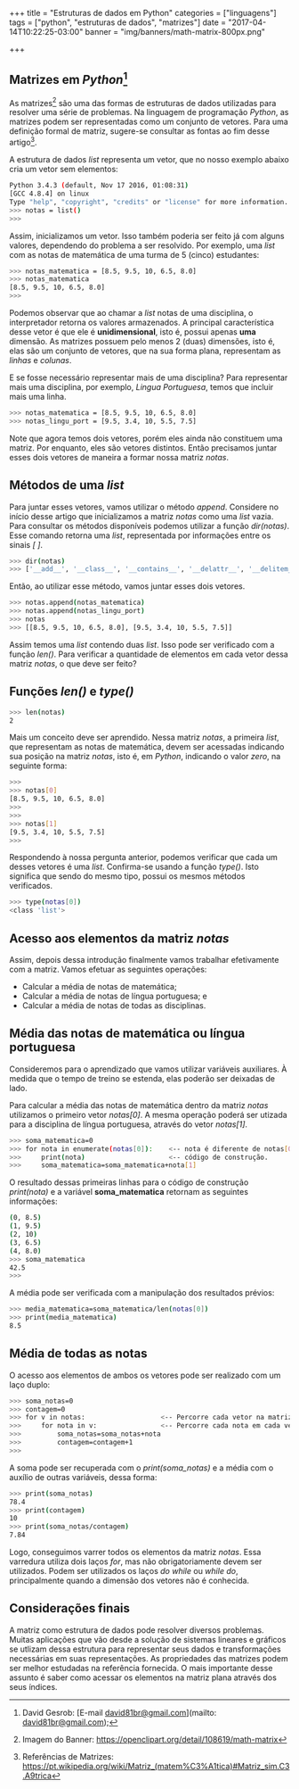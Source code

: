+++
title = "Estruturas de dados em Python"
categories = ["linguagens"]
tags = ["python", "estruturas de dados", "matrizes"]
date = "2017-04-14T10:22:25-03:00"
banner = "img/banners/math-matrix-800px.png"

+++

## Matrizes em _Python_[^fa]

As matrizes[^f1] são uma das formas de estruturas de dados utilizadas para resolver uma série de problemas. Na linguagem de programação _Python_, as matrizes podem ser representadas como um conjunto de vetores. Para uma definição formal de matriz, sugere-se consultar as fontas ao fim desse artigo[^ff].

A estrutura de dados _list_ representa um vetor, que no nosso exemplo abaixo cria um vetor sem elementos:

```sh
Python 3.4.3 (default, Nov 17 2016, 01:08:31)
[GCC 4.8.4] on linux
Type "help", "copyright", "credits" or "license" for more information.
>>> notas = list()
>>>
```

Assim, inicializamos um vetor. Isso também poderia ser feito já com alguns valores, dependendo do problema a ser resolvido. Por exemplo, uma _list_ com as notas de matemática de uma turma de 5 (cinco) estudantes:

```sh
>>> notas_matematica = [8.5, 9.5, 10, 6.5, 8.0]
>>> notas_matematica
[8.5, 9.5, 10, 6.5, 8.0]
>>>
```

Podemos observar que ao chamar a _list_ notas de uma disciplina, o interpretador retorna os valores armazenados. A principal característica desse vetor é que ele é **unidimensional**, isto é, possui apenas **uma** dimensão. As matrizes possuem pelo menos 2 (duas) dimensões, isto é, elas são um conjunto de vetores, que na sua forma plana, representam as _linhas_ e _colunas_.

E se fosse necessário representar mais de uma disciplina? Para representar mais uma disciplina, por exemplo, _Lingua Portuguesa_, temos que incluir mais uma linha.

```sh
>>> notas_matematica = [8.5, 9.5, 10, 6.5, 8.0]
>>> notas_lingu_port = [9.5, 3.4, 10, 5.5, 7.5]
```

Note que agora temos dois vetores, porém eles ainda não constituem uma matriz. Por enquanto, eles são vetores distintos. Então precisamos juntar esses dois vetores de maneira a formar nossa matriz _notas_.

## Métodos de uma _list_

Para juntar esses vetores, vamos utilizar o método _append_. Considere no início desse artigo que inicializamos a matriz _notas_ como uma _list_ vazia. Para consultar os métodos disponíveis podemos utilizar a função _dir(notas)_. Esse comando retorna uma _list_, representada por informações entre os sinais _[ ]_.

```sh
>>> dir(notas)
>>> ['__add__', '__class__', '__contains__', '__delattr__', '__delitem__', '__delslice__', '__doc__', '__eq__', '__format__', '__ge__', '__getattribute__', '__getitem__', '__getslice__', '__gt__', '__hash__', '__iadd__', '__imul__', '__init__', '__iter__', '__le__', '__len__', '__lt__', '__mul__', '__ne__', '__new__', '__reduce__', '__reduce_ex__', '__repr__', '__reversed__', '__rmul__', '__setattr__', '__setitem__', '__setslice__', '__sizeof__', '__str__', '__subclasshook__', 'append', 'count', 'extend', 'index', 'insert', 'pop', 'remove', 'reverse', 'sort']
```
Então, ao utilizar esse método, vamos juntar esses dois vetores.
```sh
>>> notas.append(notas_matematica)
>>> notas.append(notas_lingu_port)
>>> notas
>>> [[8.5, 9.5, 10, 6.5, 8.0], [9.5, 3.4, 10, 5.5, 7.5]]
```

Assim temos uma _list_ contendo duas _list_. Isso pode ser verificado com a função _len()_. Para verificar a quantidade de elementos em cada vetor dessa matriz _notas_, o que deve ser feito?

## Funções _len()_ e _type()_

```sh
>>> len(notas)
2
```

Mais um conceito deve ser aprendido. Nessa matriz _notas_, a primeira _list_, que representam as notas de matemática,  devem ser acessadas indicando sua posição na matriz _notas_, isto é, em _Python_, indicando o valor _zero_, na seguinte forma:

```sh
>>>
>>> notas[0]
[8.5, 9.5, 10, 6.5, 8.0]
>>>
>>>
>>> notas[1]
[9.5, 3.4, 10, 5.5, 7.5]
>>>
```
Respondendo à nossa pergunta anterior, podemos verificar que cada um desses vetores é uma _list_. Confirma-se usando a função _type()_. Isto significa que sendo do mesmo tipo, possui os mesmos métodos verificados.

```sh
>>> type(notas[0])
<class 'list'>
```

## Acesso aos elementos da matriz _notas_

Assim, depois dessa introdução finalmente vamos trabalhar efetivamente com a matriz. Vamos efetuar as seguintes operações:

- Calcular a média de notas de matemática;
- Calcular a média de notas de língua portuguesa; e
- Calcular a média de notas de todas as disciplinas.

## Média das notas de matemática ou língua portuguesa

Consideremos para o aprendizado que vamos utilizar variáveis auxiliares. À medida que o tempo de treino se estenda, elas poderão ser deixadas de lado.

Para calcular a média das notas de matemática dentro da matriz _notas_ utilizamos o primeiro vetor _notas[0]_. A mesma operação poderá ser utizada para a disciplina de língua portuguesa, através do vetor _notas[1]_.

```sh
>>> soma_matematica=0
>>> for nota in enumerate(notas[0]):    <-- nota é diferente de notas[0],  singular e plural (conjunto).
>>>     print(nota)                     <-- código de construção.
>>>     soma_matematica=soma_matematica+nota[1]
```
O resultado dessas primeiras linhas para o código de construção _print(nota)_ e a variável **soma_matematica** retornam as seguintes informações:

```sh
(0, 8.5)
(1, 9.5)
(2, 10)
(3, 6.5)
(4, 8.0)
>>> soma_matematica
42.5
>>>
```
A média pode ser verificada com a manipulação dos resultados prévios:

```sh
>>> media_matematica=soma_matematica/len(notas[0])
>>> print(media_matematica)
8.5
```

## Média de todas as notas

O acesso aos elementos de ambos os vetores pode ser realizado com um laço duplo:

```sh
>>> soma_notas=0
>>> contagem=0
>>> for v in notas:                   <-- Percorre cada vetor na matriz notas.
>>>     for nota in v:	              <-- Percorre cada nota em cada vetor (v).
>>>         soma_notas=soma_notas+nota
>>>         contagem=contagem+1
>>>
```
A soma pode ser recuperada com o _print(soma_notas)_ e a média com o auxílio de outras variáveis, dessa forma:

```sh
>>> print(soma_notas)
78.4
>>> print(contagem)
10
>>> print(soma_notas/contagem)
7.84
```
Logo, conseguimos varrer todos os elementos da matriz _notas_. Essa varredura utiliza dois laços _for_, mas não obrigatoriamente devem ser utilizados. Podem ser utilizados os laços _do while_ ou _while do_, principalmente quando a dimensão dos vetores não é conhecida.

## Considerações finais

A matriz como estrutura de dados pode resolver diversos problemas. Muitas aplicações que vão desde a solução de sistemas lineares e gráficos se utlizam dessa estrutura para representar seus dados e transformações necessárias em suas representações. As propriedades das matrizes podem ser melhor estudadas na referência fornecida. O mais importante desse assunto é saber como acessar os elementos na matriz plana através dos seus índices.

[^fa]: David Gesrob: [E-mail david81br@gmail.com](mailto: david81br@gmail.com);
[^f1]: Imagem do Banner: https://openclipart.org/detail/108619/math-matrix
[^ff]: Referências de Matrizes: https://pt.wikipedia.org/wiki/Matriz_(matem%C3%A1tica)#Matriz_sim.C3.A9trica
